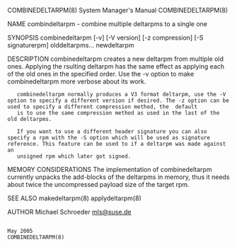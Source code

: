 COMBINEDELTARPM(8)                                                                         System Manager's Manual                                                                         COMBINEDELTARPM(8)



NAME
       combindeltarpm - combine multiple deltarpms to a single one


SYNOPSIS
       combinedeltarpm [-v] [-V version] [-z compression] [-S signaturerpm] olddeltarpms...  newdeltarpm


DESCRIPTION
       combinedeltarpm  creates a new deltarpm from multiple old ones.  Applying the rsulting deltarpm has the same effect as applying each of the old ones in the specified order. Use the -v option to make
       combinedeltarpm more verbose about its work.

       combinedeltarpm normally produces a V3 format deltarpm, use the -V option to specify a different version if desired. The -z option can be used to specify a different compression method, the  default
       is to use the same compression method as used in the last of the old deltarpms.

       If you want to use a different header signature you can also specify a rpm with the -S option which will be used as signature reference. This feature can be used to if a deltarpm was made against an
       unsigned rpm which later got signed.


MEMORY CONSIDERATIONS
       The implementation of combinedeltarpm currently unpacks the add-blocks of the deltarpms in memory, thus it needs about twice the uncompressed payload size of the target rpm.


SEE ALSO
       makedeltarpm(8) applydeltarpm(8)


AUTHOR
       Michael Schroeder <mls@suse.de>



                                                                                                   May 2005                                                                                COMBINEDELTARPM(8)
